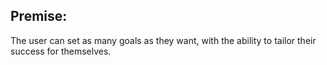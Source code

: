 ## Premise:
The user can set as many goals as they want, with the ability to tailor their success for themselves.
